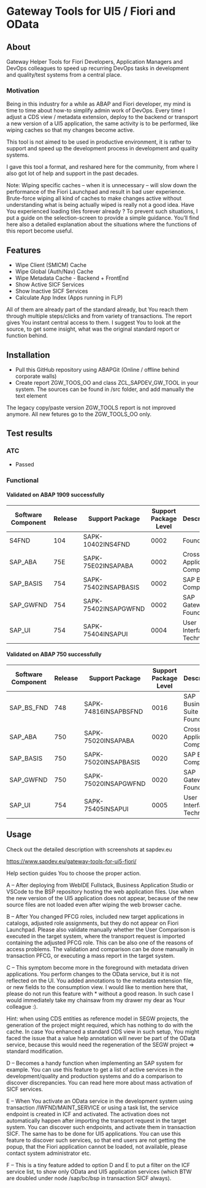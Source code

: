 # Gateway Tools for UI5 / Fiori and OData

## About 
Gateway Helper Tools for Fiori Developers, Application Managers and DevOps colleagues to speed up recurring DevOps tasks in development and quality/test systems from a central place.

### Motivation

Being in this industry for a while as ABAP and Fiori developer, my mind is time to time about how-to simplify admin work of DevOps. Every time I adjust a CDS view / metadata extension, deploy to the backend or transport a new version of a UI5 application, the same activity is to be performed, like wiping caches so that my changes become active.

This tool is not aimed to be used in productive environment, it is rather to support and speed up the development process in development and quality systems.

I gave this tool a format, and reshared here for the community, from where I also got lot of help and support in the past decades.

Note: Wiping specific caches – when it is unnecessary – will slow down the performance of the Fiori Launchpad and result in bad user experience. Brute-force wiping all kind of caches to make changes active without understanding what is being actually wiped is really not a good idea. Have You experienced loading tiles forever already ? To prevent such situations, I put a guide on the selection-screen to provide a simple guidance. You’ll find here also a detailed explanation about the situations where the functions of this report become useful.

## Features
- Wipe Client (SMICM) Cache
- Wipe Global (Auth/Nav) Cache
- Wipe Metadata Cache - Backend + FrontEnd
- Show Active SICF Services
- Show Inactive SICF Services
- Calculate App Index (Apps running in FLP)

All of them are already part of the standard already, but You reach them through multiple steps/clicks and from variety of transactions. The report gives You instant central access to them. I suggest You to look at the source, to get some insight, what was the original standard report or function behind.

## Installation

- Pull this GitHub repository using ABAPGit (Online / offline behind corporate walls)
- Create report ZGW_TOOS_OO and class ZCL_SAPDEV_GW_TOOL in your system. The sources can be found in /src folder, and add manually the text element

The legacy copy/paste version ZGW_TOOLS report is not improved anymore. All new fetures go to the ZGW_TOOLS_OO only.

## Test results
### ATC
- Passed

### Functional
#### Validated on ABAP 1909 successfully

| Software Component | Release | Support Package      | Support Package Level | Description                 |
|--------------------|---------|----------------------|-----------------------|-----------------------------|
| S4FND              | 104     | SAPK-10402INS4FND    | 0002                  | Foundation                  |
| SAP_ABA            | 75E     | SAPK-75E02INSAPABA   | 0002                  | Cross-Application Component |
| SAP_BASIS          | 754     | SAPK-75402INSAPBASIS | 0002                  | SAP Basis Component         |
| SAP_GWFND          | 754     | SAPK-75402INSAPGWFND | 0002                  | SAP Gateway Foundation      |
| SAP_UI             | 754     | SAPK-75404INSAPUI    | 0004                  | User Interface Technology   |


#### Validated on ABAP 750 successfully

| Software Component | Release | Support Package      | Support Package Level | Description                   |
|--------------------|---------|----------------------|-----------------------|-------------------------------|
| SAP_BS_FND         | 748     | SAPK-74816INSAPBSFND | 0016                  | SAP Business Suite Foundation |
| SAP_ABA            | 750     | SAPK-75020INSAPABA   | 0020                  | Cross-Application Component   |
| SAP_BASIS          | 750     | SAPK-75020INSAPBASIS | 0020                  | SAP Basis Component           |
| SAP_GWFND          | 750     | SAPK-75020INSAPGWFND | 0020                  | SAP Gateway Foundation        |
| SAP_UI             | 754     | SAPK-75405INSAPUI    | 0005                  | User Interface Technology     |

## Usage
Check out the detailed description with screenshots at sapdev.eu

https://www.sapdev.eu/gateway-tools-for-ui5-fiori/


Help section guides You to choose the proper action.

A – After deploying from WebIDE Fullstack, Business Application Studio or VSCode to the BSP repository hosting the web application files. Use when the new version of the UI5 application does not appear, because of the new source files are not loaded even after wiping the web browser cache.

B – After You changed PFCG roles, included new target applications in catalogs, adjusted role assignments, but they do not appear on Fiori Launchpad.
Please also validate manually whether the User Comparison is executed in the target system, where the transport request is imported containing the adjusted PFCG role. This can be also one of the reasons of access problems. The validation and comparison can be done manually in transaction PFCG, or executing a mass report in the target system.

C – This symptom become more in the foreground with metadata driven applications. You perform changes to the OData service, but it is not reflected on the UI. You added annotations to the metadata extension file, or new fields to the consumption view. I would like to mention here that, please do not run this feature with * without a good reason. In such case I would immediately take my chainsaw from my drawer my dear as Your colleague :).

Hint: when using CDS entities as reference model in SEGW projects, the generation of the project might required, which has nothing to do with the cache. In case You enhanced a standard CDS view in such setup, You might faced the issue that a value help annotation will never be part of the OData service, because this would need the regeneration of the SEGW project => standard modification.

D – Becomes a handy function when implementing an SAP system for example. You can use this feature to get a list of active services in the development/quality and production systems and do a comparison to discover discrepancies. You can read here more about mass activation of SICF services.

E – When You activate an OData service in the development system using transaction /IWFND/MAINT_SERVICE or using a task list, the service endpoint is created in ICF and activated. The activation does not automatically happen after importing the transport request in the target system. You can discover such endpoints, and activate them in transaction SICF. The same has to be done for UI5 applications. You can use this feature to discover such services, so that end users are not getting the popup, that the Fiori application cannot be loaded, not available, please contact system administrator etc.

F – This is a tiny feature added to option D and E to put a filter on the ICF service list, to show only OData and UI5 application services (which BTW are doubled under node /sap/bc/bsp in transaction SICF always).
